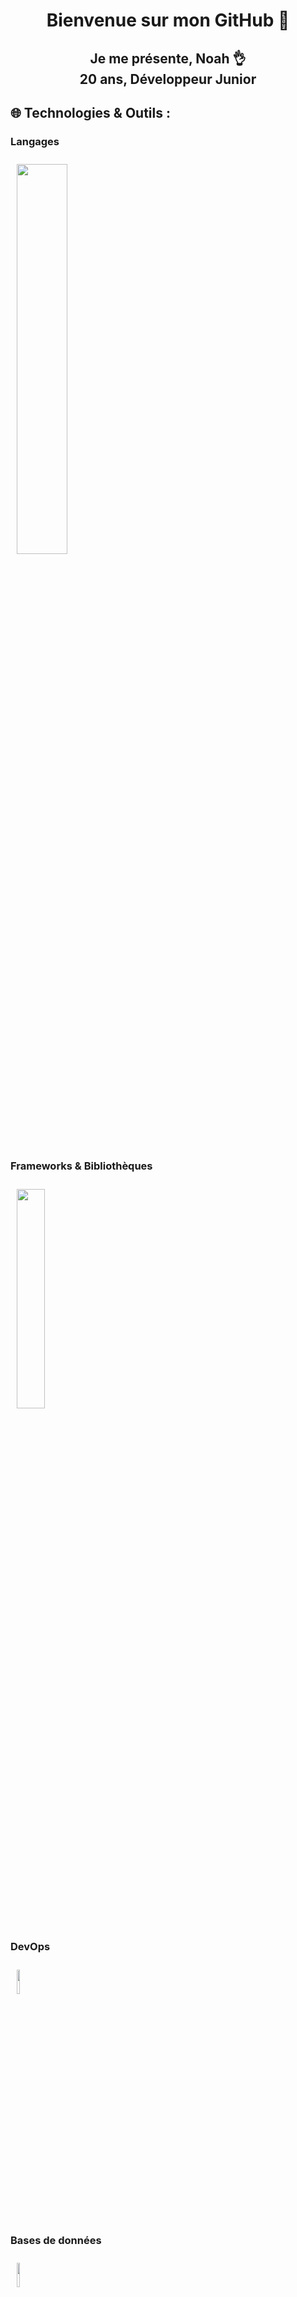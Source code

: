 <h1 align="center">Bienvenue sur mon GitHub 👋</h1>
<h2 align="center">Je me présente, Noah 👌 <br>20 ans, Développeur Junior</h2>


## 🌐 Technologies & Outils :
### **Langages** 

<img src="https://skillicons.dev/icons?i=js,ts,html,css,python,java,cs,c"  style="padding:10px; width:40%; height:40%"/>

### **Frameworks & Bibliothèques**
<img src="https://skillicons.dev/icons?i=vue,react,nodejs,express,tailwind,django"  style="padding:10px; width:30%; height:30%"/>

### **DevOps**
<img src="https://skillicons.dev/icons?i=docker,kubernetes"  style="padding:10px; width:10%; height:10%"/>

### **Bases de données**
<img src="https://skillicons.dev/icons?i=postgresql,mongodb"  style="padding:10px; width:10%; height:10%"/>

### **Outils**
<img src="https://skillicons.dev/icons?i=vscode,git,github,unity,unreal,photoshop"  style="padding:10px; width:25%; height:25%"/>



## 📝 Projets :
- **Nindle (Vue.js | Node.js)**  
  Un jeu inspiré de *Narutodle*, où les joueurs doivent deviner un personnage mystère en se basant sur des indices de similarités. Les éléments de correspondance sont indiqués en rouge, jaune ou vert, selon leur exactitude.

- **Bot Discord**  
  Bot Discord d'emploi du temps pour faciliter l'emploi aux étudiants de l'IUT de Calais.



## 📚 Articles & Contributions :
- **Contribution Esup-Pod**   
  Plateforme de gestion de fichiers vidéo. Je contribue en ajoutant des fonctionnalités WebTV, en améliorant la documentation et en corrigeant les bugs.
- **Création de tutoriel Unity**  
  Tutoriel pour apprendre les bases de Unity, incluant la création de scènes, l'utilisation de scripts C#, et l'implémentation de mécaniques de jeu de base.


## 🎮 Intérêts

En dehors du code, je suis passionné par les motos 🏍️, et l'esport 🎮. J'adore relever de nouveaux défis et apprendre des technologies émergentes.



## 📫 Me contacter :

<div align="center">
    <a href="https://www.linkedin.com/in/noah-bonnel-0230612b6/" target="_blank"><img src="https://img.shields.io/badge/-Noah%20Bonnel-0077B5?style=flat&logo=Linkedin&logoColor=white"/></a>
    <a href="mailto:bonnelnoah@gmail.com" target="_blank"><img src="https://img.shields.io/badge/-bonnelnoah@gmail.com-D14836?style=flat&logo=Gmail&logoColor=white"/></a>
    <a href="https://github.com/Naihl" target="_blank"><img src="https://img.shields.io/badge/-Naihl-181717?style=flat&logo=GitHub&logoColor=white"/></a>
</div>

---

Merci de votre visite, et n'hésitez pas à explorer mes projets ou à me suivre pour des mises à jour régulières ! 😊



